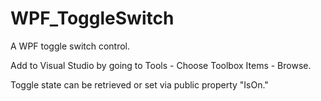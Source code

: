 # WPF_ToggleSwitch
A WPF toggle switch control.

Add to Visual Studio by going to Tools - Choose Toolbox Items - Browse.

Toggle state can be retrieved or set via public property "IsOn."

